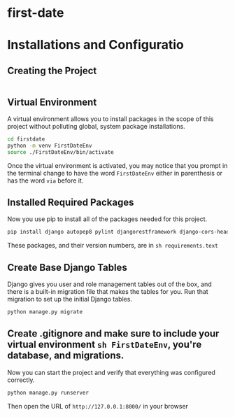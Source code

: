 # first-date

# Installations and Configuratio

## Creating the Project

```clone this repo
```

## Virtual Environment

A virtual environment allows you to install packages in the scope of this project without polluting global, system package installations.

```sh
cd firstdate
python -m venv FirstDateEnv
source ./FirstDateEnv/bin/activate
```

Once the virtual environment is activated, you may notice that you prompt in the terminal change to have the word `FirstDateEnv` either in parenthesis or has the word `via` before it.

## Installed Required Packages

Now you use pip to install all of the packages needed for this project.

```sh
pip install django autopep8 pylint djangorestframework django-cors-headers pylint-django
```

These packages, and their version numbers, are in ```sh requirements.text```

## Create Base Django Tables

Django gives you user and role management tables out of the box, and there is a built-in migration file that makes the tables for you. Run that migration to set up the initial Django tables.

```sh
python manage.py migrate
```
## Create .gitignore and make sure to include your virtual environment ```sh FirstDateEnv```, you're database, and migrations.

Now you can start the project and verify that everything was configured correctly.

```sh
python manage.py runserver
```

Then open the URL of `http://127.0.0.1:8000/` in your browser